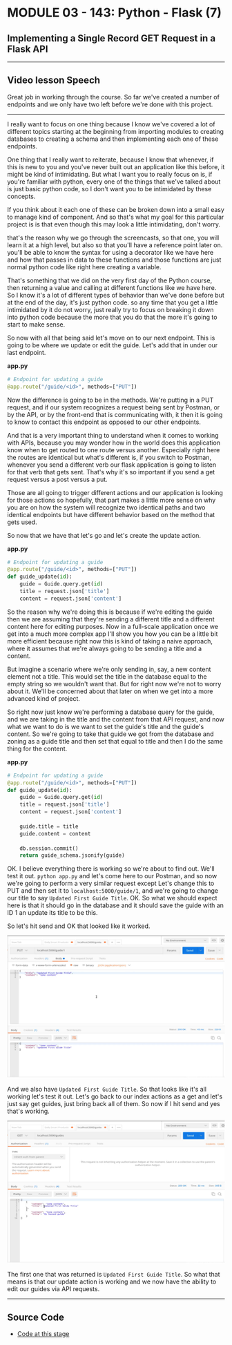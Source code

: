 # MODULE 03 - 143: Python - Flask (7)

## Implementing a Single Record GET Request in a Flask API

---

## Video lesson Speech

Great job in working through the course. So far we've created a number 
of endpoints and we only have two left before we're done with this 
project.

****

I really want to focus on one thing because I know we've covered a lot of different topics starting at the beginning from importing modules to creating databases to creating a schema and then implementing each one of these endpoints. 

One thing that I really want to reiterate, because I know that whenever, if this is new to you and you've never built out an application like this before, it might be kind of intimidating. But what I want you to really focus on is, if you're familiar with python, every one of the things that we've talked about is just basic python code, so I don't want you to be intimidated by these concepts. 

If you think about it each one of these can be broken down into a small easy to manage kind of component. And so that's what my goal for this particular project is is that even though this may look a little intimidating, don't worry. 

that's the reason why we go through the screencasts, so that one, you will learn it at a high level, but also so that you'll have a reference point later on. you'll be able to know the syntax for using a decorator like we have here and how that passes in data to these functions and those functions are just normal python code like right here creating a variable.

That's something that we did on the very first day of the Python course, then returning a value and calling at different functions like we have here. So I know it's a lot of different types of behavior than we've done before but at the end of the day, it's just python code. so any time that you get a little intimidated by it do not worry, just really try to focus on breaking it down into python code because the more that you do that the more it's going to start to make sense. 

So now with all that being said let's move on to our next endpoint. This is going to be where we update or edit the guide. Let's add that in under our last endpoint.

**app.py**

```py
# Endpoint for updating a guide
@app.route("/guide/<id>", methods=["PUT"])
```

Now the difference is going to be in the methods. We're putting in a PUT request, and if our system recognizes a request being sent by Postman, or by the API, or by the front-end that is communicating with, it then it is going to know to contact this endpoint as opposed to our other endpoints. 

And that is a very important thing to understand when it comes to working with APIs, because you may wonder how in the world does this application know when to get routed to one route versus another. Especially right here the routes are identical but what's different is, if you switch to Postman, whenever you send a different verb our flask application is going to listen for that verb that gets sent. That's why it's so important if you send a get request versus a post versus a put. 

Those are all going to trigger different actions and our application is looking for those actions so hopefully, that part makes a little more sense on why you are on how the system will recognize two identical paths and two identical endpoints but have different behavior based on the method that gets used. 

So now that we have that let's go and let's create the update action. 

**app.py**

```py
# Endpoint for updating a guide
@app.route("/guide/<id>", methods=["PUT"])
def guide_update(id):
    guide = Guide.query.get(id)
    title = request.json['title']
    content = request.json['content']
```

So the reason why we're doing this is because if we're editing the guide then we are assuming that they're sending a different title and a different content here for editing purposes. Now in a full-scale application once we get into a much more complex app I'll show you how you can be a little bit more efficient because right now this is kind of taking a naive approach, where it assumes that we're always going to be sending a title and a content. 

But imagine a scenario where we're only sending in, say, a new content element not a title. This would set the title in the database equal to the empty string so we wouldn't want that. But for right now we're not to worry about it. We'll be concerned about that later on when we get into a more advanced kind of project. 

So right now just know we're performing a database query for the guide, and we are taking in the title and the content from that API request, and now what we want to do is we want to set the guide's title and the guide's content. So we're going to take that guide we got from the database and zoning as a guide title and then set that equal to title and then I do the same thing for the content.

**app.py**

```py
# Endpoint for updating a guide
@app.route("/guide/<id>", methods=["PUT"])
def guide_update(id):
    guide = Guide.query.get(id)
    title = request.json['title']
    content = request.json['content']

    guide.title = title
    guide.content = content

    db.session.commit()
    return guide_schema.jsonify(guide)
```

OK. I believe everything there is working so we're about to find out. We'll test it out. `python app.py` and let's come here to our Postman, and so now we're going to perform a very similar request except Let's change this to PUT and then set it to `localhost:5000/guide/1`, and we're going to change our title to say `Updated First Guide Title`. OK. So what we should expect here is that it should go in the database and it should save the guide with an ID 1 an update its title to be this. 

So let's hit send and OK that looked like it worked.

![large](./03-143_IMG1.png)

And we also have `Updated First Guide Title`. So that looks like it's all working let's test it out. Let's go back to our index actions as a get and let's just say get guides, just bring back all of them. So now if I hit send and yes that's working. 

![large](./03-143_IMG2.png)

The first one that was returned is `Updated First Guide Title`. So what that means is that our update action is working and we now have the ability to edit our guides via API requests. 

****

## Source Code

- [Code at this stage](https://github.com/bottega-code-school/hello-flask/tree/49437b139cf958b5c47e60f1dabacdc7b4616021)
